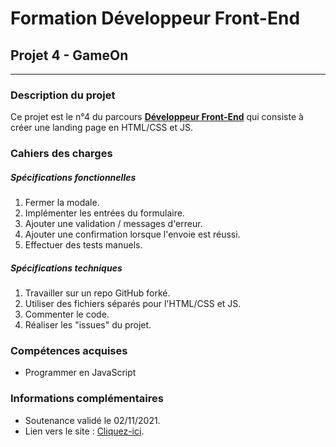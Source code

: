 <meta property="og:image" content="https://raw.githubusercontent.com/sebastien-d-me/GameOn/master/ressources/img/Logo.png">

# Formation Développeur Front-End
## Projet 4 - GameOn
------------
### Description du projet
Ce projet est le n°4 du parcours [**Développeur Front-End**](https://openclassrooms.com/fr/paths/314-developpeur-front-end "Développeur Front-End") qui consiste à créer une landing page en HTML/CSS et JS.
### Cahiers des charges
##### Spécifications fonctionnelles
1. Fermer la modale.
2. Implémenter les entrées du formulaire.
3. Ajouter une validation / messages d'erreur.
4. Ajouter une confirmation lorsque l'envoie est réussi.
5. Effectuer des tests manuels.

##### Spécifications techniques
1. Travailler sur un repo GitHub forké.
2. Utiliser des fichiers séparés pour l'HTML/CSS et JS.
3. Commenter le code.
4. Réaliser les "issues" du projet.

### Compétences acquises
- Programmer en JavaScript

### Informations complémentaires
- Soutenance validé le 02/11/2021.
- Lien vers le site : [Cliquez-ici](https://sebastien-d-me.github.io/GameOn/ "Cliquez-ici").
